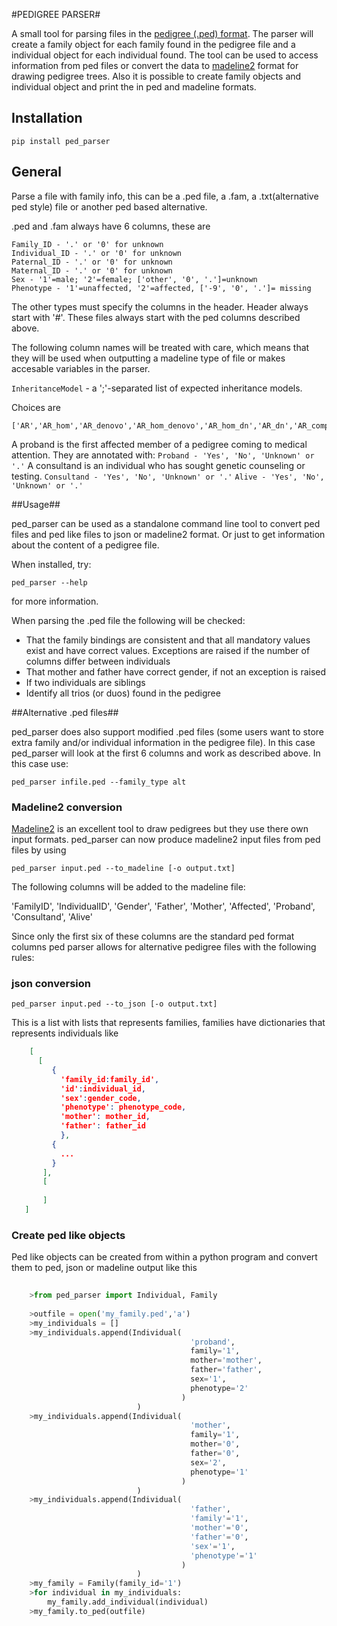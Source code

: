 #PEDIGREE PARSER#


A small tool for parsing files in the [pedigree (.ped) format](http://pngu.mgh.harvard.edu/~purcell/plink/data.shtml#ped).
The parser will create a family object for each family found in the pedigree file and a individual object for each individual found.
The tool can be used to access information from ped files or convert the data to [madeline2](http://eyegene.ophthy.med.umich.edu/madeline/index.php) format for drawing pedigree trees.
Also it is possible to create family objects and individual object and print the in ped and madeline formats.

## Installation ##

    pip install ped_parser


## General ##

Parse a file with family info, this can be a .ped file, a .fam, a .txt(alternative ped style) 
file or another ped based alternative.

.ped and .fam always have 6 columns, these are

```
Family_ID - '.' or '0' for unknown
Individual_ID - '.' or '0' for unknown
Paternal_ID - '.' or '0' for unknown
Maternal_ID - '.' or '0' for unknown
Sex - '1'=male; '2'=female; ['other', '0', '.']=unknown
Phenotype - '1'=unaffected, '2'=affected, ['-9', '0', '.']= missing
```

The other types must specify the columns in the header.
Header always start with '#'.
These files always start with the ped columns described above.

The following column names will be treated with care, which means that they will be used when outputting a madeline type of file or makes accesable variables in the parser.

```InheritanceModel``` - a ';'-separated list of expected inheritance models.

Choices are

```
['AR','AR_hom','AR_denovo','AR_hom_denovo','AR_hom_dn','AR_dn','AR_compound','AR_comp','AD','AD_dn','AD_denovo','X','X_dn','X_denovo','NA','Na','na','.']
```

A proband is the first affected member of a pedigree coming to medical attention. They are annotated with:
```Proband - 'Yes', 'No', 'Unknown' or '.'```
A consultand is an individual who has sought genetic counseling or testing.
```Consultand - 'Yes', 'No', 'Unknown' or '.'```
```Alive - 'Yes', 'No', 'Unknown' or '.'```

##Usage##

ped_parser can be used as a standalone command line tool to convert ped files and ped like files to json or madeline2 format.
Or just to get information about the content of a pedigree file.

When installed, try:

    ped_parser --help

for more information.

When parsing the .ped file the following will be checked:

- That the family bindings are consistent and that all mandatory values exist and have correct values. Exceptions are raised if the number of columns differ between individuals
- That mother and father have correct gender, if not an exception is raised
- If two individuals are siblings
- Identify all trios (or duos) found in the pedigree


##Alternative .ped files##

ped\_parser does also support modified .ped files (some users want to store extra family and/or individual information in the pedigree file). In this case ped\_parser will look at the first 6 columns and work as described above.
In this case use:

    ped_parser infile.ped --family_type alt

### Madeline2 conversion ###


[Madeline2](http://eyegene.ophthy.med.umich.edu/madeline/index.php) is an excellent tool to draw pedigrees but they use there own input formats. ped_parser can now produce madeline2 input files from ped files by using

    ped_parser input.ped --to_madeline [-o output.txt]

The following columns will be added to the madeline file:

'FamilyID', 'IndividualID', 'Gender', 'Father', 'Mother', 'Affected', 'Proband', 'Consultand', 'Alive'

Since only the first six of these columns are the standard ped format columns ped parser allows for alternative pedigree files with the following rules:


### json conversion ###



    ped_parser input.ped --to_json [-o output.txt]

This is a list with lists that represents families, families have
dictionaries that represents individuals like

 ```json
     [ 
       [
          {
            'family_id:family_id',
            'id':individual_id, 
            'sex':gender_code, 
            'phenotype': phenotype_code, 
            'mother': mother_id, 
            'father': father_id
            }, 
          {
            ...
          }
        ],
        [
            
        ]
    ]
```

### Create ped like objects ###

Ped like objects can be created from within a python program and convert them to ped, json or madeline output like this

```python
    
    >from ped_parser import Individual, Family
    
    >outfile = open('my_family.ped','a')
    >my_individuals = []
    >my_individuals.append(Individual(
                                        'proband', 
                                        family='1', 
                                        mother='mother', 
                                        father='father',
                                        sex='1',
                                        phenotype='2'
                                      )
                            )
    >my_individuals.append(Individual(
                                        'mother', 
                                        family='1', 
                                        mother='0', 
                                        father='0',
                                        sex='2',
                                        phenotype='1'
                                      )
                            )
    >my_individuals.append(Individual(
                                        'father', 
                                        'family'='1', 
                                        'mother'='0', 
                                        'father'='0',
                                        'sex'='1',
                                        'phenotype'='1'
                                      )
                            )
    >my_family = Family(family_id='1')
    >for individual in my_individuals:
        my_family.add_individual(individual)
    >my_family.to_ped(outfile)

```
